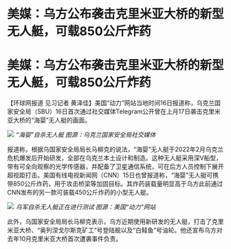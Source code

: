 # 美媒：乌方公布袭击克里米亚大桥的新型无人艇，可载850公斤炸药

# 美媒：乌方公布袭击克里米亚大桥的新型无人艇，可载850公斤炸药

【环球网报道 见习记者
黄泽佳】美国“动力”网站当地时间16日报道称，乌克兰国家安全局（SBU）16日首次通过社交媒体Telegram公开曾在上月17日袭击克里米亚大桥的“海婴”无人艇的画面。

![](https://inews.gtimg.com/om_bt/OgTNMCbkINwQ1f2BKAleDsVumwO9xnXVrD3Z9Ffi0ea5wAA/1000)
_“海婴”自杀无人艇 图源：乌克兰国家安全局社交媒体_

报道称，根据乌国家安全局局长马柳克的说法，“海婴”无人艇于2022年2月乌克兰危机爆发后开始研发，全部在乌克兰本土设计和制造。这种无人艇采用深V船型，带有可全向观察的光学传感器，并配备了卫星通信系统，可在后方人员控制下展开超视距打击。美国有线电视新闻网（CNN）15日也曾报道称，“海婴”无人艇可携带850公斤炸药，用于攻击桥梁等加固目标。其炸药装载量明显高于乌方此前通过CNN发布的另一款可装载450公斤炸药的小型无人艇。

![](https://inews.gtimg.com/om_bt/OMoh7U78425UrWkkNEcUbjxPWz6RkEYxlaMmI0wDmu5t0AA/1000)
_乌军自杀无人艇正在进行测试 图源：美国“动力”网站_

此外，乌国家安全局局长马柳克表示，乌方近期使用新研发的无人艇，打击了克里米亚大桥、“奥列涅戈尔斯克矿工”号登陆舰以及“白鲑鱼”号油轮。他还宣布乌方对去年10月克里米亚大桥首次遭袭事件负责。


